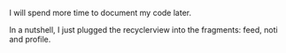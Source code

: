 I will spend more time to document my code later.

In a nutshell, I just plugged the recyclerview into the fragments: feed, noti and profile.